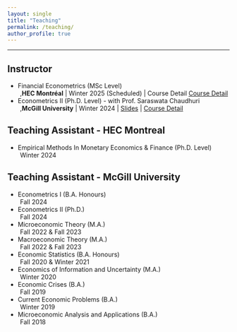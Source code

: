 ```yaml
---
layout: single
title: "Teaching"
permalink: /teaching/
author_profile: true
---
```

---
## Instructor
<ul>
  <li>Financial Econometrics (MSc  Level) 
    <div style="margin-left: 5px;"> ,<b>HEC Montréal</b> | Winter 2025 (Scheduled) | Course Detail <a href="https://www.hec.ca/en/courses/detail/?cours=MATH60210A" target="_blank">Course Detail</a> 
    </div>
  </li>
  <li>Econometrics II (Ph.D.  Level) - with Prof. Saraswata Chaudhuri
    <div style="margin-left: 5px;"> ,<b>McGill University</b> | Winter 2024 | <a href="https://roga11.github.io/gabrielrodriguez.github.io/files/ECON663_EconometricsII_TS_FullSlides.pdf" target="_blank">Slides</a> | <a href="https://www.mcgill.ca/study/2023-2024/fr/courses/econ-663" target="_blank">Course Detail</a> 
    </div>
  </li>
</ul>


## Teaching Assistant - HEC Montreal
<ul>
  <li>Empirical Methods In Monetary Economics & Finance (Ph.D. Level)
    <div style="margin-left: 5px;"> Winter 2024 </div>
  </li>
</ul>

## Teaching Assistant - McGill University
<ul>
  <li>Econometrics I (B.A. Honours)
    <div style="margin-left: 5px;"> Fall 2024 </div>
  </li>
  <li>Econometrics II (Ph.D.)
    <div style="margin-left: 5px;"> Fall 2024 </div>
  </li>
  <li>Microeconomic Theory (M.A.)
    <div style="margin-left: 5px;"> Fall 2022 & Fall 2023 </div>
  </li>
  <li>Macroeconomic Theory (M.A.)
    <div style="margin-left: 5px;"> Fall 2022 & Fall 2023 </div>
  </li>
  <li>Economic Statistics (B.A. Honours)
    <div style="margin-left: 5px;"> Fall 2020 & Winter 2021 </div>
  </li>
  <li>Economics of Information and Uncertainty (M.A.)
    <div style="margin-left: 5px;"> Winter 2020 </div>
  </li>

  <li>Economic Crises (B.A.)
    <div style="margin-left: 5px;"> Fall 2019 </div>
  </li>
  <li>Current Economic Problems (B.A.)
    <div style="margin-left: 5px;"> Winter 2019 </div>
  </li>
  <li>Microeconomic Analysis and Applications (B.A.)
    <div style="margin-left: 5px;"> Fall 2018 </div>
  </li>
</ul>

